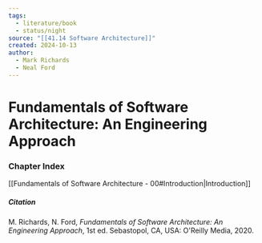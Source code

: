 ```yaml
---
tags:
  - literature/book
  - status/night
source: "[[41.14 Software Architecture]]"
created: 2024-10-13
author:
  - Mark Richards
  - Neal Ford
---
```

# Fundamentals of Software Architecture: An Engineering Approach
### Chapter Index

[[Fundamentals of Software Architecture - 00#Introduction|Introduction]]

##### Citation

M. Richards, N. Ford, *Fundamentals of Software Architecture: An Engineering Approach*, 1st ed. Sebastopol, CA, USA: O'Reilly Media, 2020.